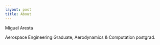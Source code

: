 ```yaml
---
layout: post
title: About
---
```


Miguel Aresta

Aerospace Engineering Graduate, Aerodynamics & Computation postgrad.
